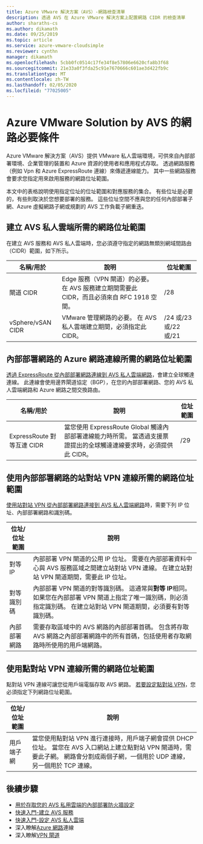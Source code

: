 ```yaml
---
title: Azure VMware 解決方案（AVS）-網路檢查清單
description: 透過 AVS 在 Azure VMware 解決方案上配置網路 CIDR 的檢查清單
author: sharaths-cs
ms.author: dikamath
ms.date: 09/25/2019
ms.topic: article
ms.service: azure-vmware-cloudsimple
ms.reviewer: cynthn
manager: dikamath
ms.openlocfilehash: 5cbb0fc0514c17fe34f8e57806e6620cfa8b3f68
ms.sourcegitcommit: 21e33a0f3fda25c91e7670666c601ae3d422fb9c
ms.translationtype: MT
ms.contentlocale: zh-TW
ms.lasthandoff: 02/05/2020
ms.locfileid: "77025005"
---
```

# <a name="networking-prerequisites-for-azure-vmware-solution-by-avs"></a>Azure VMware Solution by AVS 的網路必要條件

Azure VMware 解決方案（AVS）提供 VMware 私人雲端環境，可供來自內部部署環境、企業管理的裝置和 Azure 資源的使用者和應用程式存取。 透過網路服務（例如 Vpn 和 Azure ExpressRoute 連線）來傳遞連線能力。 其中一些網路服務會要求您指定用來啟用服務的網路位址範圍。 

本文中的表格說明使用指定位址的位址範圍和對應服務的集合。 有些位址是必要的，有些則取決於您想要部署的服務。 這些位址空間不應與您的任何內部部署子網、Azure 虛擬網路子網或規劃的 AVS 工作負載子網重迭。

## <a name="network-address-ranges-required-for-creating-an-avs-private-cloud"></a>建立 AVS 私人雲端所需的網路位址範圍

在建立 AVS 服務和 AVS 私人雲端時，您必須遵守指定的網路無類別網域間路由（CIDR）範圍，如下所示。

| 名稱/用於     | 說明                                                                                                                            | 位址範圍            |
|-------------------|----------------------------------------------------------------------------------------------------------------------------------------|--------------------------|
| 閘道 CIDR      | Edge 服務（VPN 閘道）的必要。 在 AVS 服務建立期間需要此 CIDR，而且必須來自 RFC 1918 空間。 | /28                      |
| vSphere/vSAN CIDR | VMware 管理網路的必要。 在 AVS 私人雲端建立期間，必須指定此 CIDR。                                    | /24 或/23 或/22 或/21 |

## <a name="network-address-range-required-for-azure-network-connection-to-an-on-premises-network"></a>內部部署網路的 Azure 網路連線所需的網路位址範圍

[透過 ExpressRoute 從內部部署網路連線到 AVS 私人雲端網路](on-premises-connection.md)，會建立全球觸達連線。 此連線會使用邊界閘道協定（BGP），在您的內部部署網路、您的 AVS 私人雲端網路和 Azure 網路之間交換路由。

| 名稱/用於             | 說明                                                                                                                                                                             | 位址範圍 |
|---------------------------|-----------------------------------------------------------------------------------------------------------------------------------------------------------------------------------------|---------------|
| ExpressRoute 對等互連 CIDR | 當您使用 ExpressRoute Global 觸達內部部署連線能力時所需。 當透過支援票證提出的全球觸達連線要求時，必須提供此 CIDR。 | /29           |

## <a name="network-address-range-required-for-using-a-site-to-site-vpn-connection-to-an-on-premises-network"></a>使用內部部署網路的站對站 VPN 連線所需的網路位址範圍

[使用站對站 VPN 從內部部署網路連接到 AVS 私人雲端網路](vpn-gateway.md)時，需要下列 IP 位址、內部部署網路和識別碼。 

| 位址/位址範圍 | 說明                                                                                                                                                                                                                                                           |
|-----------------------|-----------------------------------------------------------------------------------------------------------------------------------------------------------------------------------------------------------------------------------------------------------------------|
| 對等 IP               | 內部部署 VPN 閘道的公用 IP 位址。 需要在內部部署資料中心與 AVS 服務區域之間建立站對站 VPN 連線。 在建立站對站 VPN 閘道期間，需要此 IP 位址。                                         |
| 對等識別碼       | 內部部署 VPN 閘道的對等識別碼。 這通常與**對等 IP**相同。  如果您在內部部署 VPN 閘道上指定了唯一識別碼，則必須指定識別碼。  在建立站對站 VPN 閘道期間，必須要有對等識別碼。   |
| 內部部署網路   | 需要存取區域中的 AVS 網路的內部部署首碼。  包含將存取 AVS 網路之內部部署網路中的所有首碼，包括使用者存取網路時所使用的用戶端網路。                                         |

## <a name="network-address-range-required-for-using-point-to-site-vpn-connections"></a>使用點對站 VPN 連線所需的網路位址範圍

點對站 VPN 連線可讓您從用戶端電腦存取 AVS 網路。 [若要設定點對站 VPN](vpn-gateway.md)，您必須指定下列網路位址範圍。

| 位址/位址範圍 | 說明                                                                                                                                                                                                                                                                                                  |
|-----------------------|--------------------------------------------------------------------------------------------------------------------------------------------------------------------------------------------------------------------------------------------------------------------------------------------------------------|
| 用戶端子網         | 當您使用點對站 VPN 進行連接時，用戶端子網會提供 DHCP 位址。 當您在 AVS 入口網站上建立點對站 VPN 閘道時，需要此子網。 網路會分割成兩個子網，一個用於 UDP 連線，另一個用於 TCP 連線。 |

## <a name="next-steps"></a>後續步驟

* [用於存取您的 AVS 私用雲端的內部部署防火牆設定](on-premises-firewall-configuration.md)
* [快速入門-建立 AVS 服務](quickstart-create-cloudsimple-service.md)
* [快速入門-設定 AVS 私人雲端](quickstart-create-private-cloud.md)
* 深入瞭解[Azure 網路](cloudsimple-azure-network-connection.md)連線
* 深入瞭解[VPN 閘道](cloudsimple-vpn-gateways.md)
